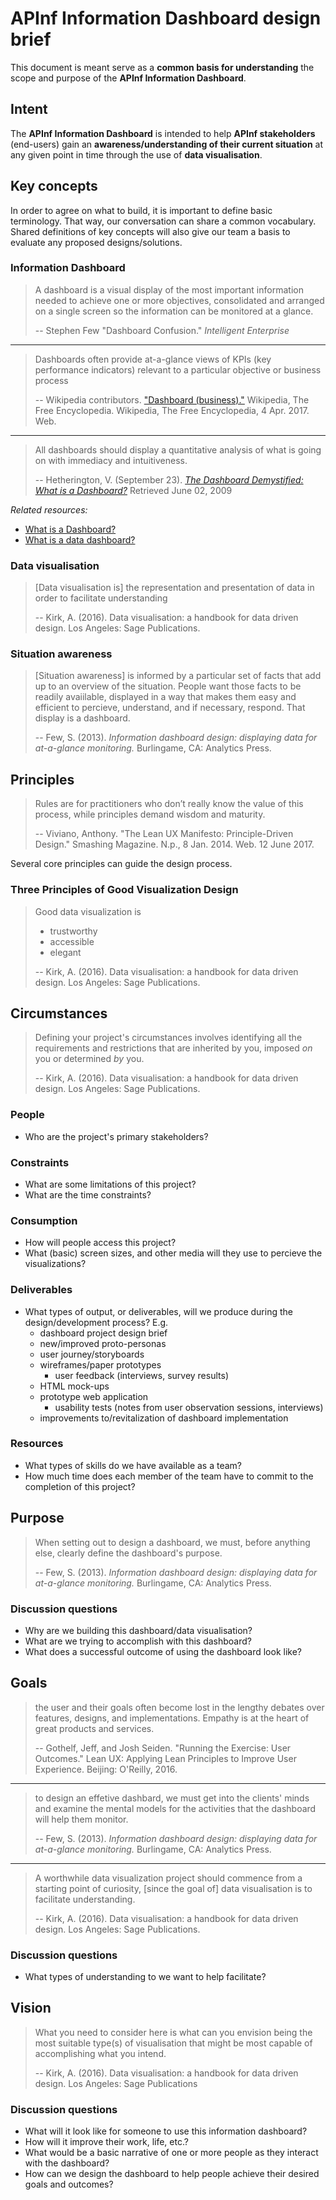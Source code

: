 # APInf Information Dashboard design brief
This document is meant serve as a **common basis for understanding** the scope and purpose of the **APInf Information Dashboard**.

## Intent
The **APInf Information Dashboard** is intended to help **APInf stakeholders** (end-users) gain an **awareness/understanding of their current situation** at any given point in time through the use of **data visualisation**.

## Key concepts
In order to agree on what to build, it is important to define basic terminology. That way, our conversation can share a common vocabulary. Shared definitions of key concepts will also give our team a basis to evaluate any proposed designs/solutions.

### Information Dashboard
> A dashboard is a visual display of the most important information needed to achieve one or more objectives, consolidated and arranged on a single screen so the information can be monitored at a glance.
>
> -- Stephen Few "Dashboard Confusion." *Intelligent Enterprise*

---

> Dashboards often provide at-a-glance views of KPIs (key performance indicators) relevant to a particular objective or business process
>
> -- Wikipedia contributors. ["Dashboard (business)."](https://en.wikipedia.org/wiki/Dashboard_(business)) Wikipedia, The Free Encyclopedia. Wikipedia, The Free Encyclopedia, 4 Apr. 2017. Web.

---

> All dashboards should display a quantitative analysis of what is going on with immediacy and intuitiveness.
>
> -- Hetherington, V. (September 23). *[The Dashboard Demystified: What is a Dashboard?](http://www.dashboardinsight.com/articles/digital-dashboards/fundamentals/the-dashboard-demystified.aspx)* Retrieved June 02, 2009


*Related resources:*
- [What is a Dashboard?](http://www.dashboardinsight.com/articles/digital-dashboards/fundamentals/what-is-a-dashboard.aspx)
- [What is a data dashboard?](http://businessintelligence.com/dictionary/dashboard/)

### Data visualisation
> [Data visualisation is] the representation and presentation of data in order to facilitate understanding
>
> -- Kirk, A. (2016). Data visualisation: a handbook for data driven design. Los Angeles: Sage Publications.

### Situation awareness
> [Situation awareness] is informed by a particular set of facts that add up to an overview of the situation. People want those facts to be readily avaiilable, displayed in a way that makes them easy and efficient to percieve, understand, and if necessary, respond. That display is a dashboard.
>
> -- Few, S. (2013). *Information dashboard design: displaying data for at-a-glance monitoring.* Burlingame, CA: Analytics Press.

## Principles
> Rules are for practitioners who don’t really know the value of this process, while principles demand wisdom and maturity.
>
> -- Viviano, Anthony. "The Lean UX Manifesto: Principle-Driven Design." Smashing Magazine. N.p., 8 Jan. 2014. Web. 12 June 2017. 

Several core principles can guide the design process.

### Three Principles of Good Visualization Design
> Good data visualization is
> - trustworthy
> - accessible
> - elegant
>
> -- Kirk, A. (2016). Data visualisation: a handbook for data driven design. Los Angeles: Sage Publications.

## Circumstances
> Defining your project's circumstances involves identifying all the requirements and restrictions that are inherited by you, imposed *on* you or determined *by* you.
>
> -- Kirk, A. (2016). Data visualisation: a handbook for data driven design. Los Angeles: Sage Publications.

### People

* Who are the project's primary stakeholders?

### Constraints

* What are some limitations of this project?
* What are the time constraints?

### Consumption

- How will people access this project?
- What (basic) screen sizes, and other media will they use to percieve the visualizations?

### Deliverables

- What types of output, or deliverables, will we produce during the design/development process? E.g.
  - dashboard project design brief
  - new/improved proto-personas
  - user journey/storyboards
  - wireframes/paper prototypes
    - user feedback (interviews, survey results)
  - HTML mock-ups
  - prototype web application
    - usability tests (notes from user observation sessions, interviews)
  - improvements to/revitalization of dashboard implementation

### Resources

- What types of skills do we have available as a team?
- How much time does each member of the team have to commit to the completion of this project?

## Purpose
> When setting out to design a dashboard, we must, before anything else, clearly define the dashboard's purpose.
>
> -- Few, S. (2013). *Information dashboard design: displaying data for at-a-glance monitoring.* Burlingame, CA: Analytics Press.

### Discussion questions
- Why are we building this dashboard/data visualisation?
- What are we trying to accomplish with this dashboard?
- What does a successful outcome of using the dashboard look like?

## Goals
> the user and their goals often become lost in the lengthy debates over features, designs, and implementations. Empathy is at the heart of great products and services.
>
> -- Gothelf, Jeff, and Josh Seiden. "Running the Exercise: User Outcomes." Lean UX: Applying Lean Principles to Improve User Experience. Beijing: O'Reilly, 2016.

---

> to design an effetive dashbard, we must get into the clients' minds and examine the mental models for the activities that the dashboard will help them monitor.
>
> -- Few, S. (2013). *Information dashboard design: displaying data for at-a-glance monitoring.* Burlingame, CA: Analytics Press.

---

> A worthwhile data visualization project should commence from a starting point of curiosity, [since the goal of] data visualisation is to facilitate understanding.
>
> -- Kirk, A. (2016). Data visualisation: a handbook for data driven design. Los Angeles: Sage Publications.

### Discussion questions
- What types of understanding to we want to help facilitate?

## Vision
> What you need to consider here is what can you envision being the most suitable type(s) of visualisation that might be most capable of accomplishing what you intend.
>
> -- Kirk, A. (2016). Data visualisation: a handbook for data driven design. Los Angeles: Sage Publications

### Discussion questions

- What will it look like for someone to use this information dashboard?
- How will it improve their work, life, etc.?
- What would be a basic narrative of one or more people as they interact with the dashboard?
- How can we design the dashboard to help people achieve their desired goals and outcomes?
